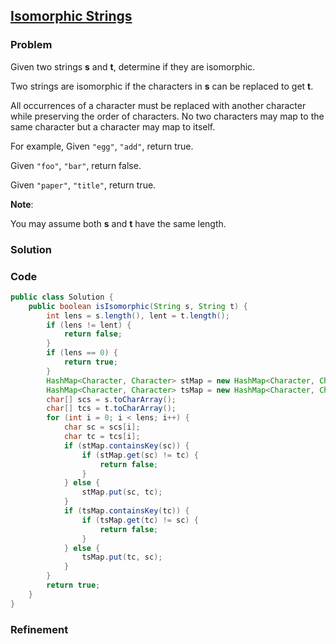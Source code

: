 ## [Isomorphic Strings](https://leetcode.com/problems/isomorphic-strings/)

### Problem

Given two strings __s__ and __t__, determine if they are isomorphic.

Two strings are isomorphic if the characters in __s__ can be replaced to get __t__.

All occurrences of a character must be replaced with another character while preserving the order of characters. No two characters may map to the same character but a character may map to itself.

For example,
Given `"egg"`, `"add"`, return true.

Given `"foo"`, `"bar"`, return false.

Given `"paper"`, `"title"`, return true.

__Note__:

You may assume both __s__ and __t__ have the same length.

### Solution


### Code

``` Java
public class Solution {
    public boolean isIsomorphic(String s, String t) {
        int lens = s.length(), lent = t.length();
        if (lens != lent) {
            return false;
        }
        if (lens == 0) {
            return true;
        }
        HashMap<Character, Character> stMap = new HashMap<Character, Character>();
        HashMap<Character, Character> tsMap = new HashMap<Character, Character>();
        char[] scs = s.toCharArray();
        char[] tcs = t.toCharArray();
        for (int i = 0; i < lens; i++) {
            char sc = scs[i];
            char tc = tcs[i];
            if (stMap.containsKey(sc)) {
                if (stMap.get(sc) != tc) {
                    return false;
                }
            } else {
                stMap.put(sc, tc);
            }
            if (tsMap.containsKey(tc)) {
                if (tsMap.get(tc) != sc) {
                    return false;
                }
            } else {
                tsMap.put(tc, sc);
            }
        }
        return true;
    }
}
```

### Refinement
